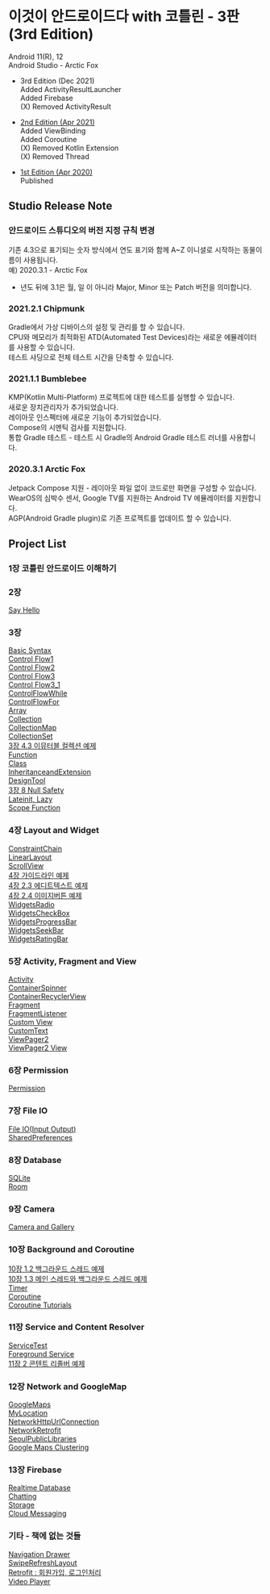 # 이것이 안드로이드다 with 코틀린 - 3판 (3rd Edition)    
   
Android 11(R), 12   
Android Studio - Arctic Fox   

- 3rd Edition (Dec 2021)   
  Added ActivityResultLauncher   
  Added Firebase   
  (X) Removed ActivityResult   

- [2nd Edition (Apr 2021)](https://github.com/javafa/thisiskotlin/tree/master/2nd_edition)   
  Added ViewBinding   
  Added Coroutine   
  (X) Removed Kotlin Extension   
  (X) Removed Thread   

- [1st Edition (Apr 2020)](https://github.com/javafa/thisiskotlin/tree/master/1st_edition)   
  Published   

## Studio Release Note   

### 안드로이드 스튜디오의 버전 지정 규칙 변경   
기존 4.3으로 표기되는 숫자 방식에서 연도 표기와 함께 A~Z 이니셜로 시작하는 동물이름이 사용됩니다.   
예) 2020.3.1 - Arctic Fox    
* 년도 뒤에 3.1은 월, 일 이 아니라 Major, Minor 또는 Patch 버전을 의미합니다.   

### 2021.2.1 Chipmunk   
Gradle에서 가상 디바이스의 설정 및 관리를 할 수 있습니다.   
CPU와 메모리가 최적화된 ATD(Automated Test Devices)라는 새로운 에뮬레이터를 사용할 수 있습니다.   
테스트 샤딩으로 전체 테스트 시간을 단축할 수 있습니다.   
   
### 2021.1.1 Bumblebee   
KMP(Kotlin Multi-Platform) 프로젝트에 대한 테스트를 실행할 수 있습니다.   
새로운 장치관리자가 추가되었습니다.   
레이아웃 인스펙터에 새로운 기능이 추가되었습니다.   
Compose의 시멘틱 검사를 지원합니다.   
통합 Gradle 테스트 - 테스트 시 Gradle의 Android Gradle 테스트 러너를 사용합니다.   

### 2020.3.1 Arctic Fox   
Jetpack Compose 지원 - 레이아웃 파일 없이 코드로만 화면을 구성할 수 있습니다.    
WearOS의 심박수 센서, Google TV를 지원하는 Android TV 에뮬레이터를 지원합니다.   
AGP(Android Gradle plugin)로 기존 프로젝트를 업데이트 할 수 있습니다.   
   
## Project List
   
### 1장 코틀린 안드로이드 이해하기   
   
### 2장   
[Say Hello](https://github.com/javafa/thisiskotlin/tree/master/SayHello)   
   
### 3장   
[Basic Syntax](https://github.com/javafa/thisiskotlin/tree/master/BasicSyntax)   
[Control Flow1](https://github.com/javafa/thisiskotlin/tree/master/ControlFlow1)   
[Control Flow2](https://github.com/javafa/thisiskotlin/tree/master/ControlFlow2)   
[Control Flow3](https://github.com/javafa/thisiskotlin/tree/master/ControlFlow3)   
[Control Flow3_1](https://github.com/javafa/thisiskotlin/tree/master/ControlFlow3_1)   
[ControlFlowWhile](https://github.com/javafa/thisiskotlin/tree/master/ControlFlowWhile)   
[ControlFlowFor ](https://github.com/javafa/thisiskotlin/tree/master/ControllFlowFor)   
[Array](https://github.com/javafa/thisiskotlin/tree/master/Array)   
[Collection](https://github.com/javafa/thisiskotlin/tree/master/Collection)   
[CollectionMap](https://github.com/javafa/thisiskotlin/tree/master/CollectionMap)   
[CollectionSet](https://github.com/javafa/thisiskotlin/tree/master/CollectionSet)   
[3장 4.3 이뮤터블 컬렉션 예제](https://github.com/javafa/thisiskotlin/tree/master/ImmutableCollection)   
[Function](https://github.com/javafa/thisiskotlin/tree/master/Function)   
[Class](https://github.com/javafa/thisiskotlin/tree/master/Class)   
[InheritanceandExtension](https://github.com/javafa/thisiskotlin/tree/master/InheritanceAndExtension)   
[DesignTool](https://github.com/javafa/thisiskotlin/tree/master/DesignTool)   
[3장 8 Null Safety](https://github.com/javafa/thisiskotlin/tree/master/NullSafety)   
[Lateinit, Lazy](https://github.com/javafa/thisiskotlin/tree/master/Lateinit)   
[Scope Function](https://github.com/javafa/thisiskotlin/tree/master/ScopeFunction)   
   
### 4장 Layout and Widget   
[ConstraintChain](https://github.com/javafa/thisiskotlin/tree/master/ConstraintChain)   
[LinearLayout](https://github.com/javafa/thisiskotlin/tree/master/LinearLayout)   
[ScrollView](https://github.com/javafa/thisiskotlin/tree/master/ScrollView)   
[4장 가이드라인 예제](https://github.com/javafa/thisiskotlin/tree/master/Guideline)   
[4장 2.3 에디트텍스트 예제](https://github.com/javafa/thisiskotlin/tree/master/WidgetsEditText)   
[4장 2.4 이미지버튼 예제](https://github.com/javafa/thisiskotlin/tree/master/WidgetsImageButton)   
[WidgetsRadio](https://github.com/javafa/thisiskotlin/tree/master/WidgetsRadio)   
[WidgetsCheckBox](https://github.com/javafa/thisiskotlin/tree/master/WidgetsCheckBox)   
[WidgetsProgressBar](https://github.com/javafa/thisiskotlin/tree/master/WidgetsProgressBar)   
[WidgetsSeekBar](https://github.com/javafa/thisiskotlin/tree/master/WidgetsSeekBar)   
[WidgetsRatingBar](https://github.com/javafa/thisiskotlin/tree/master/WidgetsRatingBar)   
   
### 5장 Activity, Fragment and View     
[Activity](https://github.com/javafa/thisiskotlin/tree/master/Activity)   
[ContainerSpinner](https://github.com/javafa/thisiskotlin/tree/master/ContainerSpinner)   
[ContainerRecyclerView](https://github.com/javafa/thisiskotlin/tree/master/ContainerRecyclerView)   
[Fragment](https://github.com/javafa/thisiskotlin/tree/master/Fragment)   
[FragmentListener](https://github.com/javafa/thisiskotlin/tree/master/Fragment_1_3)   
[Custom View](https://github.com/javafa/thisiskotlin/tree/master/CustomView)   
[CustomText](https://github.com/javafa/thisiskotlin/tree/master/CustomText)   
[ViewPager2](https://github.com/javafa/thisiskotlin/tree/master/ViewPager2)   
[ViewPager2 View](https://github.com/javafa/thisiskotlin/tree/master/ViewPager2_View)   
   
### 6장 Permission   
[Permission](https://github.com/javafa/thisiskotlin/tree/master/Permission)   
   
### 7장 File IO   
[File IO(Input Output)](https://github.com/javafa/thisiskotlin/tree/master/FileIO)   
[SharedPreferences](https://github.com/javafa/thisiskotlin/tree/master/SharedPreferences)   
   
### 8장 Database   
[SQLite](https://github.com/javafa/thisiskotlin/tree/master/SQLite)   
[Room](https://github.com/javafa/thisiskotlin/tree/master/Room)   
   
### 9장 Camera   
[Camera and Gallery](https://github.com/javafa/thisiskotlin/tree/master/CameraAndGallery)   
   
### 10장 Background and Coroutine   
[10장 1.2 백그라운드 스레드 예제](https://github.com/javafa/thisiskotlin/tree/master/Thread)   
[10장 1.3 메인 스레드와 백그라운드 스레드 예제](https://github.com/javafa/thisiskotlin/tree/master/ThreadWithUI)   
[Timer](https://github.com/javafa/thisiskotlin/tree/master/Timer)   
[Coroutine](https://github.com/javafa/thisiskotlin/tree/master/Coroutine)   
[Coroutine Tutorials](https://github.com/javafa/thisiskotlin/tree/master/CoroutineTutorials)   
   
### 11장 Service and Content Resolver   
[ServiceTest](https://github.com/javafa/thisiskotlin/tree/master/ServiceTest)   
[Foreground Service](https://github.com/javafa/thisiskotlin/tree/master/ForegroundService)   
[11장 2 콘텐트 리졸버 예제](https://github.com/javafa/thisiskotlin/tree/master/ContentResolver)   
   
### 12장 Network and GoogleMap   
[GoogleMaps](https://github.com/javafa/thisiskotlin/tree/master/GoogleMaps)   
[MyLocation](https://github.com/javafa/thisiskotlin/tree/master/MapsMyLocation)   
[NetworkHttpUrlConnection](https://github.com/javafa/thisiskotlin/tree/master/NetworkHttpUrlConnection)   
[NetworkRetrofit](https://github.com/javafa/thisiskotlin/tree/master/NetworkRetrofit)   
[SeoulPublicLibraries](https://github.com/javafa/thisiskotlin/tree/master/SeoulPublicLibraries)   
[Google Maps Clustering](https://github.com/javafa/thisiskotlin/tree/master/GoogleMapsClustering)   

### 13장 Firebase   
[Realtime Database](https://github.com/javafa/thisiskotlin/tree/master/Firebase)   
[Chatting](https://github.com/javafa/thisiskotlin/tree/master/FirebaseChat)   
[Storage](https://github.com/javafa/thisiskotlin/tree/master/FirebaseStorage)   
[Cloud Messaging](https://github.com/javafa/thisiskotlin/tree/master/FirebaseFCM)   

### 기타 - 책에 없는 것들   
[Navigation Drawer](https://github.com/javafa/thisiskotlin/tree/master/NavigationDrawer)   
[SwipeRefreshLayout](https://github.com/javafa/thisiskotlin/tree/master/SwipeRefresh)   
[Retrofit : 회원가입, 로그인처리](https://github.com/javafa/thisiskotlin/tree/master/Retrofit_Login)     
[Video Player](https://github.com/javafa/thisiskotlin/tree/master/VideoPlayer)   
